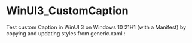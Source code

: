 # WinUI3_CustomCaption

Test custom Caption in WinUI 3 on Windows 10 21H1 (with a Manifest)
by copying and updating styles from generic.xaml :
 
 >  <Style x:Key="WindowCaptionButton" TargetType="Button">
  
 > <Style TargetType="ContentControl" x:Key="WindowChromeStyle">
 

   
 (colors, size, CornerRadius to make rounded System Buttons)
   
 
and a scrolling text for testing, but not very smooth like with Direct2D...
   
   
   ![WinUI3_CustomTitleBar](https://user-images.githubusercontent.com/22345506/167635812-8b930fea-66ee-4e35-9575-5fa87a9b6d08.jpg)

